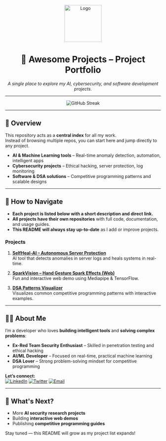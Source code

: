 <!-- PROJECT LOGO -->
<p align="center">
  <img src="https://raw.githubusercontent.com/simple-icons/simple-icons/develop/icons/github.svg" alt="Logo" width="120" height="120">
</p>

<h1 align="center">🚀 Awesome Projects – Project Portfolio</h1>
<p align="center"><i>A single place to explore my AI, cybersecurity, and software development projects.</i></p>

---

<!-- GITHUB STATS / STREAK -->
<p align="center">
  <img src="https://github-readme-streak-stats.herokuapp.com?user=gxoyyyo&theme=dark&hide_border=true" alt="GitHub Streak" />
</p>

---

## **📌 Overview**
This repository acts as a **central index** for all my work.  
Instead of browsing multiple repos, you can start here and jump directly to any project.  

- **AI & Machine Learning tools** – Real-time anomaly detection, automation, intelligent apps  
- **Cybersecurity projects** – Ethical hacking, server protection, log monitoring  
- **Software & DSA solutions** – Competitive programming patterns and scalable designs  

---

## **🧭 How to Navigate**
- **Each project is listed below with a short description and direct link.**  
- **All projects have their own repositories** with full code, documentation, and usage guides.  
- **This README will always stay up-to-date** as I add or improve projects.  

### **Projects**
1. **[SelfHeal-AI – Autonomous Server Protection](#)**  
   AI tool that detects anomalies in server logs and heals systems in real-time.  

2. **[SparkVision – Hand Gesture Spark Effects (Web)](#)**  
   Fun and interactive web demo using Mediapipe & TensorFlow.  

3. **[DSA Patterns Visualizer](#)**  
   Visualizes common competitive programming patterns with interactive examples.  

---

## **👨‍💻 About Me**
I’m a developer who loves **building intelligent tools** and **solving complex problems**:  
- **Ex-Red Team Security Enthusiast** – Skilled in penetration testing and ethical hacking  
- **AI/ML Developer** – Focused on real-time, practical machine learning  
- **DSA Lover** – Strong problem-solving mindset for competitive programming  

**Let’s connect:**  
[![LinkedIn](https://img.shields.io/badge/LinkedIn-0077B5?style=for-the-badge&logo=linkedin&logoColor=white)](https://www.linkedin.com/in/mohit-sharma-143271330)
[![Twitter](https://img.shields.io/badge/Twitter-1DA1F2?style=for-the-badge&logo=twitter&logoColor=white)](https://x.com/Index_oss)
[![Email](https://img.shields.io/badge/Email-D14836?style=for-the-badge&logo=gmail&logoColor=white)](mailto:gxoyyyo@gmail.com)  

---

## **🚀 What's Next?**
- More **AI security research projects**  
- Building **interactive web demos**  
- Publishing **competitive programming guides**  

Stay tuned — this README will grow as my project list expands!
